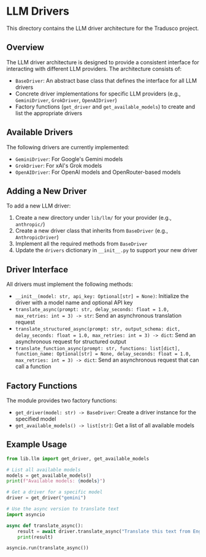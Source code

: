 # LLM Drivers

This directory contains the LLM driver architecture for the Tradusco project.

## Overview

The LLM driver architecture is designed to provide a consistent interface for interacting with different LLM providers. The architecture consists of:

-   `BaseDriver`: An abstract base class that defines the interface for all LLM drivers
-   Concrete driver implementations for specific LLM providers (e.g., `GeminiDriver`, `GrokDriver`, `OpenAIDriver`)
-   Factory functions (`get_driver` and `get_available_models`) to create and list the appropriate drivers

## Available Drivers

The following drivers are currently implemented:

-   `GeminiDriver`: For Google's Gemini models
-   `GrokDriver`: For xAI's Grok models
-   `OpenAIDriver`: For OpenAI models and OpenRouter-based models

## Adding a New Driver

To add a new LLM driver:

1. Create a new directory under `lib/llm/` for your provider (e.g., `anthropic/`)
2. Create a new driver class that inherits from `BaseDriver` (e.g., `AnthropicDriver`)
3. Implement all the required methods from `BaseDriver`
4. Update the `drivers` dictionary in `__init__.py` to support your new driver

## Driver Interface

All drivers must implement the following methods:

-   `__init__(model: str, api_key: Optional[str] = None)`: Initialize the driver with a model name and optional API key
-   `translate_async(prompt: str, delay_seconds: float = 1.0, max_retries: int = 3) -> str`: Send an asynchronous translation request
-   `translate_structured_async(prompt: str, output_schema: dict, delay_seconds: float = 1.0, max_retries: int = 3) -> dict`: Send an asynchronous request for structured output
-   `translate_function_async(prompt: str, functions: list[dict], function_name: Optional[str] = None, delay_seconds: float = 1.0, max_retries: int = 3) -> dict`: Send an asynchronous request that can call a function

## Factory Functions

The module provides two factory functions:

-   `get_driver(model: str) -> BaseDriver`: Create a driver instance for the specified model
-   `get_available_models() -> list[str]`: Get a list of all available models

## Example Usage

```python
from lib.llm import get_driver, get_available_models

# List all available models
models = get_available_models()
print(f"Available models: {models}")

# Get a driver for a specific model
driver = get_driver("gemini")

# Use the async version to translate text
import asyncio

async def translate_async():
    result = await driver.translate_async("Translate this text from English to Spanish: Hello, world!")
    print(result)

asyncio.run(translate_async())
```
